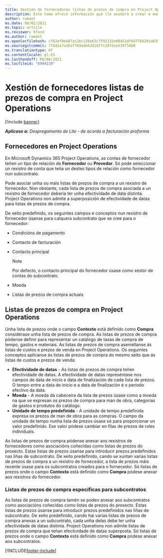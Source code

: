 ```yaml
---
title: Xestión de fornecedores listas de prezos de compra en Project Operations
description: Este tema ofrece información que lle axudará a crear e manter datos de fornecedores e listas de prezos de compra para subcontratación.
author: rumant
ms.date: 08/02/2021
ms.topic: article
ms.reviewer: kfend
ms.author: rumant
ms.openlocfilehash: cf62ef8eb87ac2bc138e63c7f92132e00451df6d7766291a8399a94a070799ab
ms.sourcegitcommit: 7f8d1e7a16af769adb43d1877c28fdce53975db8
ms.translationtype: HT
ms.contentlocale: gl-ES
ms.lasthandoff: 08/06/2021
ms.locfileid: "6994139"
---
```

# <a name="vendor-and-purchase-price-list-management-in-project-operations"></a>Xestión de fornecedores listas de prezos de compra en Project Operations

[!include [banner](../../includes/dataverse-preview.md)]

_**Aplícase a:** Despregamento de Lite - de acordo a facturación proforma_

## <a name="vendors-in-project-operations"></a>Fornecedores en Project Operations

En Microsoft Dynamics 365 Project Operations, as contas de fornecedor teñen un tipo de relación de **Fornecedor** ou **Provedor**. Só pode seleccionar un rexistro de conta que teña un destes tipos de relación como fornecedor nun subcontrato.

Pode asociar unha ou máis listas de prezos de compra a un rexistro de fornecedor. Non obstante, cada lista de prezos de compra asociada a un rexistro de fornecedor debería ter unha efectividade de data distinta. Project Operations non admite a superposición de efectividade de datas para listas de prezos de compra.

De xeito predefinido, os seguintes campos e conceptos nun rexistro de fornecedor úsanse para calquera subcontrato que se cree para o fornecedor:

- Condicións de pagamento
- Contacto de facturación
- Contacto principal

    > [!NOTE]
    > Por defecto, o contacto principal do fornecedor úsase como xestor de contas do subcontrato.

- Moeda
- Listas de prezos de compra actuais

## <a name="purchase-price-lists-in-project-operations"></a>Listas de prezos de compra en Project Operations

Unha lista de prezos onde o campo **Contexto** está definido como **Compra** considérase unha lista de prezos de compra. As listas de prezos de compra pódense definir para representar un catálogo de taxas de compra de tempo, gastos e materiais. As listas de prezos de compra aseméllanse ás listas de custos e prezos de venda en Project Operations. Os seguintes conceptos aplícanse ás listas de prezos de compra do mesmo xeito que ás listas de custos e prezos de venda:

- **Efectividade de datas** - As listas de prezos de compra teñen efectividade de datas. A efectividade de datas represéntase nos campos de data de inicio e data de finalización de cada lista de prezos. O tempo entre a data de inicio e a data de finalización é o período efectivo da data.
- **Moeda** - A moeda da cabeceira da lista de prezos úsase como a moeda na que se expresan os prezos de compra para man de obra, categorías de gastos e produtos do catálogo.
- **Unidade de tempo predefinida** - A unidade de tempo predefinida expresa os prezos de man de obra para as compras. O campo da unidade de tempo nunha lista de prezos úsase só para proporcionar un valor predefinido. Ese valor pódese cambiar en filas de prezos de roles individuais.

As listas de prezos de compra pódense anexar aos rexistros de fornecedores como asociacións coñecidas como listas de prezos do proxecto. Estas listas de prezos úsanse para introducir prezos predefinidos nas liñas de subcontrato. De xeito predefinido, cando se xuntan varias listas de prezos de compra a un rexistro de fornecedor, a lista de prezos máis recente úsase para os subcontratos creados para o fornecedor. Só listas de prezos onde o campo **Contexto** está definido como **Compra** pódese anexar aos rexistros do fornecedor.

### <a name="subcontract-specific-purchase-price-lists"></a>Listas de prezos de compra específicas para subcontratos

As listas de prezos de compra tamén se poden anexar aos subcontratos como asociacións coñecidas como listas de prezos do proxecto. Estas listas de prezos úsanse para introducir prezos predefinidos nas liñas de subcontrato. De xeito predefinido, cando hai varias listas de prezos de compra anexas a un subcontrato, cada unha delas debe ter unha efectividade de datas distinta. Project Operations non admite listas de prezos de compra que teñan efectividade de datas superposta. Só listas de prezos onde o campo **Contexto** está definido como **Compra** pódese anexar aos subcontratos.

[!INCLUDE[footer-include](../../includes/footer-banner.md)]
